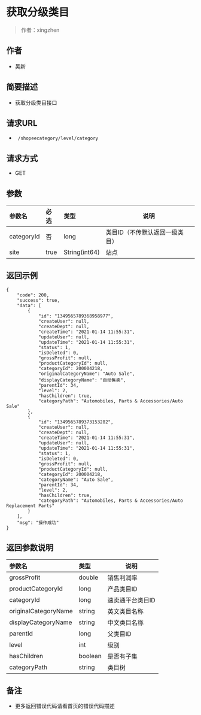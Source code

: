 # 获取分级类目

> 作者：xingzhen

## 作者
- 吴新

    
## 简要描述

- 获取分级类目接口

## 请求URL
- ` /shopeecategory/level/category`
  
## 请求方式
- GET 

## 参数

|参数名|必选|类型|说明|
|:----    |:---|:----- |-----   |
|categoryId |否  |long |类目ID（不传默认返回一级类目）   |
|site|true|String(int64)|站点|

## 返回示例 

``` 
{
    "code": 200,
    "success": true,
    "data": [
        {
            "id": "1349565789368958977",
            "createUser": null,
            "createDept": null,
            "createTime": "2021-01-14 11:55:31",
            "updateUser": null,
            "updateTime": "2021-01-14 11:55:31",
            "status": 1,
            "isDeleted": 0,
            "grossProfit": null,
            "productCategoryId": null,
            "categoryId": 200004218,
            "originalCategoryName": "Auto Sale",
			"displayCategoryName": "自动售卖",
            "parentId": 34,
            "level": 2,
            "hasChildren": true,
            "categoryPath": "Automobiles, Parts & Accessories/Auto Sale"
        },
        {
            "id": "1349565789373153282",
            "createUser": null,
            "createDept": null,
            "createTime": "2021-01-14 11:55:31",
            "updateUser": null,
            "updateTime": "2021-01-14 11:55:31",
            "status": 1,
            "isDeleted": 0,
            "grossProfit": null,
            "productCategoryId": null,
            "categoryId": 200004218,
            "categoryName": "Auto Sale",
            "parentId": 34,
            "level": 2,
            "hasChildren": true,
            "categoryPath": "Automobiles, Parts & Accessories/Auto Replacement Parts"
        }
    ],
    "msg": "操作成功"
}
```

## 返回参数说明 

|参数名|类型|说明|
|:-----  |:-----|-----                           |
|  grossProfit | double    | 销售利润率  |
|  productCategoryId | long    | 产品类目ID  |
|  categoryId |   long  | 速卖通平台类目ID |
|  originalCategoryName |   string  | 英文类目名称  |
|  displayCategoryName |   string  | 中文类目名称  |
|  parentId |  long   | 父类目ID  |
|  level |   int  | 级别  |
|  hasChildren |  boolean   |  是否有子集 |
|  categoryPath |  string   |  类目树 |

## 备注 

- 更多返回错误代码请看首页的错误代码描述